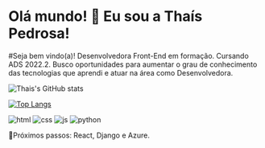 ### <h1>Olá mundo! 👋 Eu sou a Thaís Pedrosa!</h1>

#Seja bem vindo(a)! Desenvolvedora Front-End em formação. Cursando ADS 2022.2.
Busco oportunidades para aumentar o grau de conhecimento das tecnologias que aprendi e atuar na área como Desenvolvedora.

![Thais's GitHub stats](https://github-readme-stats.vercel.app/api?username=thaispedrosa&show_icons=true&theme=radical) 

[![Top Langs](https://github-readme-stats.vercel.app/api/top-langs/?username=thaispedrosa&layout=compact)](https://github.com/anuraghazra/github-readme-stats)

<div>
        <img src="https://img.shields.io/badge/HTML-239120?style=for-the-badge&logo=html5&logoColor=white" alt="html">
        <img src="https://img.shields.io/badge/CSS-239120?&style=for-the-badge&logo=css3&logoColor=white" alt="css">
        <img src="https://img.shields.io/badge/JavaScript-F7DF1E?style=for-the-badge&logo=javascript&logoColor=black" alt="js">
        <img src="https://img.shields.io/badge/Python-3776AB?style=for-the-badge&logo=python&logoColor=white" alt="python">
    </div>

🚀Próximos passos: React, Django e Azure.

